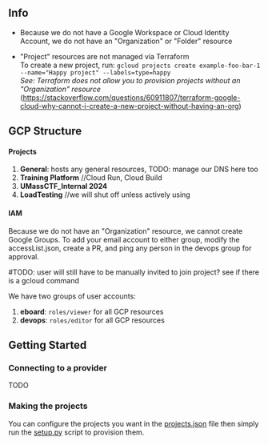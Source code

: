 ## Info 
- Because we do not have a Google Workspace or Cloud Identity Account, we do not have an "Organization" or "Folder" resource 

- "Project" resources are not managed via Terraform \
To create a new project, run: 
`gcloud projects create example-foo-bar-1 --name="Happy project" --labels=type=happy` \
*See: Terraform does not allow you to provision projects without an "Organization" resource* (https://stackoverflow.com/questions/60911807/terraform-google-cloud-why-cannot-i-create-a-new-project-without-having-an-org)


## GCP Structure 

#### Projects 
1) **General**: hosts any general resources, TODO: manage our DNS here too 
2) **Training Platform** //Cloud Run, Cloud Build 
3) **UMassCTF_Internal 2024** 
4) **LoadTesting** //we will shut off unless actively using 


#### IAM 
Because we do not have an "Organization" resource, we cannot create Google Groups. 
To add your email account to either group, modify the accessList.json, create a PR, and ping any person in the devops group for approval. 

#TODO: user will still have to be manually invited to join project? see if there is a gcloud command

We have two groups of user accounts: 
1) **eboard**: `roles/viewer` for all GCP resources
2) **devops**: `roles/editor` for all GCP resources  

## Getting Started
### Connecting to a provider
TODO

### Making the projects
You can configure the projects you want in the [projects.json](./data/projects.json) file then simply run the [setup.py](./setup.py) script to provision them.
